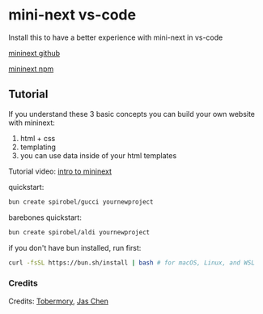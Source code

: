 # mini-next vs-code

Install this to have a better experience with mini-next in vs-code

[mininext github](https://github.com/spirobel/mininext)

[mininext npm](https://www.npmjs.com/package/@spirobel/mininext)

## Tutorial

If you understand these 3 basic concepts you can build your own website with mininext:

1. html + css
2. templating
3. you can use data inside of your html templates

Tutorial video: [intro to mininext](https://www.youtube.com/watch?v=rz4awKntpzE)

quickstart:

```bash
bun create spirobel/gucci yournewproject
```

barebones quickstart:

```bash
bun create spirobel/aldi yournewproject
```

if you don't have bun installed, run first:

```bash
curl -fsSL https://bun.sh/install | bash # for macOS, Linux, and WSL
```

### Credits

Credits: [Tobermory](https://github.com/0x00000001A/es6-string-html),
[Jas Chen](https://github.com/jas-chen/json-parse)
